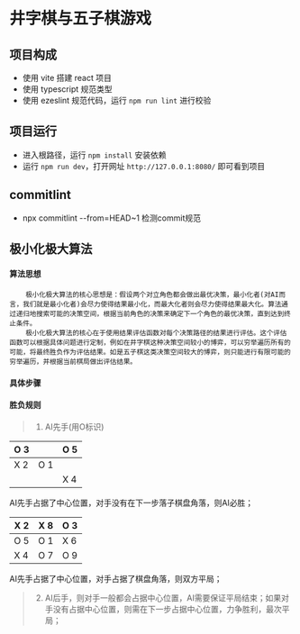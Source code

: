 # 井字棋与五子棋游戏

##  项目构成
- 使用 vite 搭建 react 项目
- 使用 typescript 规范类型
- 使用 ezeslint 规范代码，运行 `npm run lint` 进行校验
##  项目运行
- 进入根路径，运行 `npm install` 安装依赖
- 运行 `npm run dev`，打开网址 `http://127.0.0.1:8080/` 即可看到项目

## commitlint
- npx commitlint --from=HEAD~1 检测commit规范 


## 极小化极大算法

#### 算法思想
        极小化极大算法的核心思想是：假设两个对立角色都会做出最优决策，最小化者(对AI而言，我们就是最小化者)会尽力使得结果最小化，而最大化者则会尽力使得结果最大化。算法通过递归地搜索可能的决策空间，根据当前角色的决策来确定下一个角色的最优决策，直到达到终止条件。
        极小化极大算法的核心在于使用结果评估函数对每个决策路径的结果进行评估。这个评估函数可以根据具体问题进行定制，例如在井字棋这种决策空间较小的博弈，可以穷举遍历所有的可能，将最终胜负作为评估结果。如是五子棋这类决策空间较大的博弈，则只能进行有限可能的穷举遍历，并根据当前棋局做出评估结果。

#### 具体步骤

#### 胜负规则
>1. AI先手(用O标识)

| O 3 |  | O 5 |  
| --- | --- | --- |
| X 2 | O 1 |  |
|  |  | X 4 |

AI先手占据了中心位置，对手没有在下一步落子棋盘角落，则AI必胜；

| X 2 | X 8 | O 3 |  
| --- | --- | --- |
| O 5 | O 1 | X 6 |
| X 4 | O 7 | O 9 |

AI先手占据了中心位置，对手占据了棋盘角落，则双方平局；

>2. AI后手，则对手一般都会占据中心位置，AI需要保证平局结束；如果对手没有占据中心位置，则需在下一步占据中心位置，力争胜利，最次平局；
